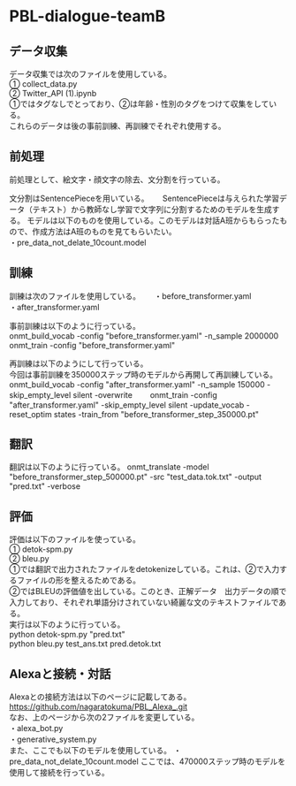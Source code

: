 # PBL-dialogue-teamB 

## データ収集
データ収集では次のファイルを使用している。  
    ① collect_data.py  
    ② Twitter_API (1).ipynb  
①ではタグなしでとっており、②は年齢・性別のタグをつけて収集をしている。  
これらのデータは後の事前訓練、再訓練でそれぞれ使用する。  



## 前処理
前処理として、絵文字・顔文字の除去、文分割を行っている。  


文分割はSentencePieceを用いている。　　
SentencePieceは与えられた学習データ（テキスト）から教師なし学習で文字列に分割するためのモデルを生成する。 
モデルは以下のものを使用している。このモデルは対話A班からもらったもので、作成方法はA班のものを見てもらいたい。  
・pre_data_not_delate_10count.model  



## 訓練
訓練は次のファイルを使用している。　　
  ・before_transformer.yaml  
  ・after_transformer.yaml  

事前訓練は以下のように行っている。  
onmt_build_vocab -config "before_transformer.yaml" -n_sample 2000000  
onmt_train -config "before_transformer.yaml"   

再訓練は以下のようにして行っている。  
今回は事前訓練を350000ステップ時のモデルから再開して再訓練している。  
onmt_build_vocab -config "after_transformer.yaml" -n_sample 150000 -skip_empty_level silent -overwrite　　
onmt_train -config "after_transformer.yaml" -skip_empty_level silent -update_vocab -reset_optim states -train_from "before_transformer_step_350000.pt"  

## 翻訳
翻訳は以下のように行っている。
onmt_translate -model "before_transformer_step_500000.pt" -src "test_data.tok.txt" -output "pred.txt"  -verbose  



## 評価
評価は以下のファイルを使っている。  
  ① detok-spm.py  
  ② bleu.py  
①では翻訳で出力されたファイルをdetokenizeしている。これは、②で入力するファイルの形を整えるためである。  
②ではBLEUの評価値を出している。このとき、正解データ　出力データの順で入力しており、それぞれ単語分けされていない綺麗な文のテキストファイルである。  
実行は以下のように行っている。  
python detok-spm.py "pred.txt"  
python bleu.py test_ans.txt pred.detok.txt  



## Alexaと接続・対話
Alexaとの接続方法は以下のページに記載してある。  
https://github.com/nagaratokuma/PBL_Alexa_.git  
なお、上のページから次の2ファイルを変更している。  
  ・alexa_bot.py  
  ・generative_system.py  
また、ここでも以下のモデルを使用している。
  ・pre_data_not_delate_10count.model 
ここでは、470000ステップ時のモデルを使用して接続を行っている。
